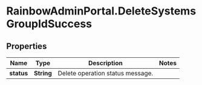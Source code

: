 # RainbowAdminPortal.DeleteSystemsGroupIdSuccess

## Properties

Name | Type | Description | Notes
------------ | ------------- | ------------- | -------------
**status** | **String** | Delete operation status message. | 


